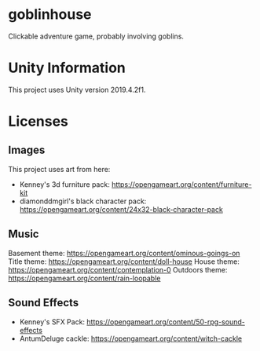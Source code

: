 # goblinhouse

Clickable adventure game, probably involving goblins.

# Unity Information

This project uses Unity version 2019.4.2f1.

# Licenses

## Images

This project uses art from here:

 - Kenney's 3d furniture pack: https://opengameart.org/content/furniture-kit
 - diamonddmgirl's black character pack: https://opengameart.org/content/24x32-black-character-pack

## Music

Basement theme: https://opengameart.org/content/ominous-goings-on
Title theme: https://opengameart.org/content/doll-house
House theme: https://opengameart.org/content/contemplation-0
Outdoors theme: https://opengameart.org/content/rain-loopable

## Sound Effects

 - Kenney's SFX Pack: https://opengameart.org/content/50-rpg-sound-effects
 - AntumDeluge cackle: https://opengameart.org/content/witch-cackle
